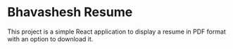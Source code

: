 # Bhavashesh Resume

This project is a simple React application to display a resume in PDF format with an option to download it.
